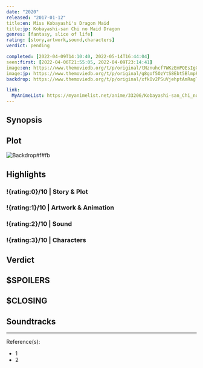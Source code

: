 ```yaml
---
date: "2020"
released: "2017-01-12"
title:en: Miss Kobayashi's Dragon Maid
title:jp: Kobayashi-san Chi no Maid Dragon
genres: [fantasy, slice of life]
rating: [story,artwork,sound,characters]
verdict: pending

completed: [2022-04-09T14:10:40, 2022-05-14T16:44:04]
seen:first: [2022-04-06T21:55:05, 2022-04-09T23:14:41]
image:en: https://www.themoviedb.org/t/p/original/tNznuhcf7WKzEmPQEsIgGMrB3Az.jpg
image:jp: https://www.themoviedb.org/t/p/original/g8gof5OzYtS8Ebt5BlmpPExUjlJ.jpg
backdrop: https://www.themoviedb.org/t/p/original/xfkOv2PSuVjehptAmRagT4MzatQ.jpg

link:
  MyAnimeList: https://myanimelist.net/anime/33206/Kobayashi-san_Chi_no_Maid_Dragon/
---
```



## Synopsis

## Plot

![Backdrop#f#fb](https://www.themoviedb.org/t/p/original/vc3GVrH46tZPUk7RxRpQO6wH3ny.jpg "Source: TMDB")

## Highlights

### !{rating:0}/10 | Story & Plot

### !{rating:1}/10 | Artwork & Animation

### !{rating:2}/10 | Sound

### !{rating:3}/10 | Characters

## Verdict

## $SPOILERS

## $CLOSING

## Soundtracks

***
Reference(s):

- 1
- 2
